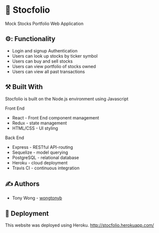 # :money_with_wings: Stocfolio

Mock Stocks Portfolio Web Application

## :gear:: Functionality

* Login and signup Authentication
* Users can look up stocks by ticker symbol
* Users can buy and sell stocks
* Users can view portfolio of stocks owned
* Users can view all past transactions

## :hammer_and_pick: Built With

Stocfolio is built on the Node.js environment using Javascript

Front End
* React - Front End component management
* Redux - state management
* HTML/CSS - UI styling

Back End
* Express - RESTful API-routing
* Sequelize - model querying
* PostgreSQL - relational database
* Heroku - cloud deployment
* Travis CI - continuous integration

## :writing_hand: Authors

* Tony Wong - [wongtonyb](https://github.com/wongtonyb)

## :rocket: Deployment

This website was deployed using Heroku.
http://stocfolio.herokuapp.com/
